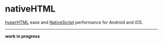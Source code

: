 # nativeHTML

[hyperHTML](https://github.com/WebReflection/hyperHTML) ease and [NativeScript](https://www.nativescript.org/) performance for Android and iOS.

- - -

**work in progress**